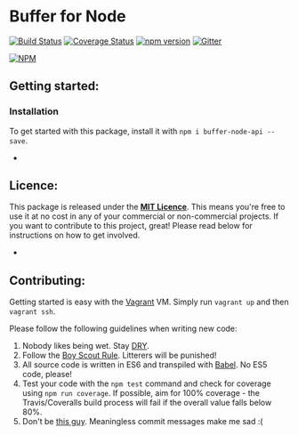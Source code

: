 # Buffer for Node

[![Build Status](https://travis-ci.org/joemckie/buffer-node.svg?branch=master)](https://travis-ci.org/joemckie/buffer-node)
[![Coverage Status](https://coveralls.io/repos/joemckie/buffer-node/badge.svg?branch=master&service=github)](https://coveralls.io/github/joemckie/buffer-node?branch=master)
[![npm version](https://badge.fury.io/js/buffer-node-api.svg)](http://badge.fury.io/js/buffer-node-api)
[![Gitter](https://badges.gitter.im/Join%20Chat.svg)](https://gitter.im/joemckie/buffer-node?utm_source=badge&utm_medium=badge&utm_campaign=pr-badge)

[![NPM](https://nodei.co/npm/buffer-node-api.png)](https://nodei.co/npm/buffer-node-api/)

## Getting started:

### Installation

To get started with this package, install it with `npm i buffer-node-api --save`.

-

## Licence:

This package is released under the [**MIT Licence**](http://opensource.org/licenses/MIT). This means you're free to use it at no cost in any of your commercial or non-commercial projects. If you want to contribute to this project, great! Please read below for instructions on how to get involved.

-

## Contributing:

Getting started is easy with the [Vagrant](http://vagrantup.com)  VM. Simply run `vagrant up` and then `vagrant ssh`.

Please follow the following guidelines when writing new code:

1. Nobody likes being wet. Stay [DRY](https://en.wikipedia.org/wiki/Don%27t_repeat_yourself).
1. Follow the [Boy Scout Rule](http://programmer.97things.oreilly.com/wiki/index.php/The_Boy_Scout_Rule). Litterers will be punished!
1. All source code is written in ES6 and transpiled with [Babel](https://babeljs.io/). No ES5 code, please!
1. Test your code with the `npm test` command and check for coverage using `npm run coverage`. If possible, aim for 100% coverage - the Travis/Coveralls build process will fail if the overall value falls below 80%.
1. Don't be [this guy](http://www.commitlogsfromlastnight.com/). Meaningless commit messages make me sad :(
